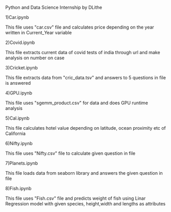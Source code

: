 Python and Data Science Internship by DLithe

1)Car.ipynb

This file uses "car.csv" file and calculates price depending on the year written in Current_Year variable


2)Covid.ipynb

This file extracts current data of covid tests of india through url and make analysis on number on case


3)Cricket.ipynb

This file extracts data from "cric_data.tsv" and answers to 5 questions in file is answered


4)GPU.ipynb

This file uses "sgemm_product.csv" for data and does GPU runtime analysis


5)Cal.ipynb

This file calculates hotel value depending on latitude, ocean proximity etc of California


6)Nifty.ipynb

This file uses "Nifty.csv" file to calculate given question in file


7)Planets.ipynb

This file loads data from seaborn library and answers the given question in file


8)Fish.ipynb

This file uses "Fish.csv" file and predicts weight of fish using Linar Regression model with given species, height,width and lengths as attributes
